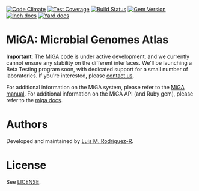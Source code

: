 [![Code Climate](https://codeclimate.com/github/bio-miga/miga/badges/gpa.svg)](https://codeclimate.com/github/bio-miga/miga)
[![Test Coverage](https://codeclimate.com/github/bio-miga/miga/badges/coverage.svg)](https://codeclimate.com/github/bio-miga/miga/coverage)
[![Build Status](https://travis-ci.org/bio-miga/miga.svg?branch=master)](https://travis-ci.org/bio-miga/miga)
[![Gem Version](https://badge.fury.io/rb/miga-base.svg)](https://badge.fury.io/rb/miga-base)
[![Inch docs](http://inch-ci.org/github/bio-miga/miga.svg)](http://inch-ci.org/github/bio-miga/miga)
[![Yard docs](http://img.shields.io/badge/yard-docs-blue.svg)](http://www.rubydoc.info/github/bio-miga/miga)


# MiGA: Microbial Genomes Atlas

**Important**: The MiGA code is under active development, and we currently
cannot ensure any stability on the different interfaces. We'll be launching a
Beta Testing program soon, with dedicated support for a small number of
laboratories. If you're interested, please [contact us][contact].

For additional information on the MiGA system, please refer to the
[MiGA manual][gitbook]. For additional information on the MiGA API
(and Ruby gem), please refer to the [miga docs][rubydoc].


# Authors

Developed and maintained by [Luis M. Rodriguez-R][lrr].


# License

See [LICENSE](LICENSE).

[lrr]: http://lmrodriguezr.github.io/
[gitbook]: https://www.gitbook.com/book/miga/miga
[rubydoc]: http://www.rubydoc.info/github/bio-miga/miga
[contact]: http://enve-omics.gatech.edu/node/7
